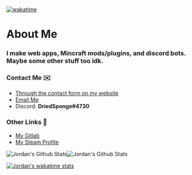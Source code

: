 [![wakatime](https://wakatime.com/badge/user/8fe91fb7-7885-47f5-b21c-f04d17d4c396.svg)](https://wakatime.com/@8fe91fb7-7885-47f5-b21c-f04d17d4c396)

# About Me

### I make web apps, Mincraft mods/plugins, and discord bots. Maybe some other stuff too idk.

### Contact Me ✉️
- [Through the contact form on my website](https://driedsponge.net/#contact-form)
- [Email Me](mailto:jordan@driedsponge.net)
- Discord: **DriedSponge#4730**

### Other Links 🔗
- [My Gitlab](https://gitlab.com/DriedSponge)
- [My Steam Profile](https://steamcommunity.com/id/driedsponge/)


![Jordan's Github Stats](https://stats.driedsponge.net/api?username=driedsponge&include_all_commits=true&hide_border=true&layout=compact&theme=dark&bg_color=0D1117)![Jordan's Github Stats](https://stats.driedsponge.net/api/top-langs/?username=driedsponge&layout=compact&hide_border=true&theme=dark&langs_count=10&bg_color=0D1117)

[![Jordan's wakatime stats](https://stats.driedsponge.net/api/wakatime?username=DriedSponge&theme=dark&bg_color=0D1117&hide_border=true)](https://wakatime.com/@DriedSponge)




